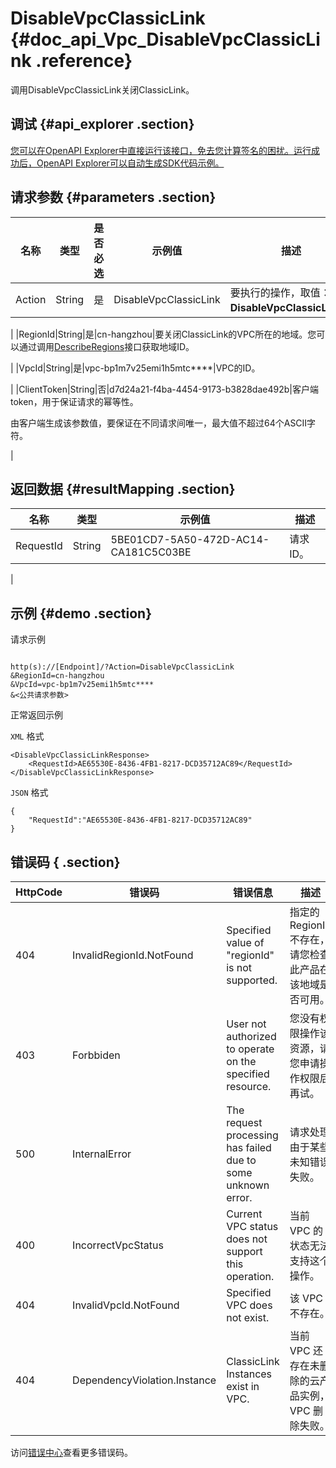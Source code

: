 # DisableVpcClassicLink {#doc_api_Vpc_DisableVpcClassicLink .reference}

调用DisableVpcClassicLink关闭ClassicLink。

## 调试 {#api_explorer .section}

[您可以在OpenAPI Explorer中直接运行该接口，免去您计算签名的困扰。运行成功后，OpenAPI Explorer可以自动生成SDK代码示例。](https://api.aliyun.com/#product=Vpc&api=DisableVpcClassicLink&type=RPC&version=2016-04-28)

## 请求参数 {#parameters .section}

|名称|类型|是否必选|示例值|描述|
|--|--|----|---|--|
|Action|String|是|DisableVpcClassicLink|要执行的操作，取值：**DisableVpcClassicLink**。

 |
|RegionId|String|是|cn-hangzhou|要关闭ClassicLink的VPC所在的地域。您可以通过调用[DescribeRegions](~~36063~~)接口获取地域ID。

 |
|VpcId|String|是|vpc-bp1m7v25emi1h5mtc\*\*\*\*|VPC的ID。

 |
|ClientToken|String|否|d7d24a21-f4ba-4454-9173-b3828dae492b|客户端token，用于保证请求的幂等性。

 由客户端生成该参数值，要保证在不同请求间唯一，最大值不超过64个ASCII字符。

 |

## 返回数据 {#resultMapping .section}

|名称|类型|示例值|描述|
|--|--|---|--|
|RequestId|String|5BE01CD7-5A50-472D-AC14-CA181C5C03BE|请求ID。

 |

## 示例 {#demo .section}

请求示例

``` {#request_demo}

http(s)://[Endpoint]/?Action=DisableVpcClassicLink
&RegionId=cn-hangzhou
&VpcId=vpc-bp1m7v25emi1h5mtc****
&<公共请求参数>

```

正常返回示例

`XML` 格式

``` {#xml_return_success_demo}
<DisableVpcClassicLinkResponse>
    <RequestId>AE65530E-8436-4FB1-8217-DCD35712AC89</RequestId>
</DisableVpcClassicLinkResponse>
```

`JSON` 格式

``` {#json_return_success_demo}
{
	"RequestId":"AE65530E-8436-4FB1-8217-DCD35712AC89"
}
```

## 错误码 { .section}

|HttpCode|错误码|错误信息|描述|
|--------|---|----|--|
|404|InvalidRegionId.NotFound|Specified value of "regionId" is not supported.|指定的 RegionId 不存在，请您检查此产品在该地域是否可用。|
|403|Forbbiden|User not authorized to operate on the specified resource.|您没有权限操作该资源，请您申请操作权限后再试。|
|500|InternalError|The request processing has failed due to some unknown error.|请求处理由于某些未知错误失败。|
|400|IncorrectVpcStatus|Current VPC status does not support this operation.|当前 VPC 的状态无法支持这个操作。|
|404|InvalidVpcId.NotFound|Specified VPC does not exist.|该 VPC 不存在。|
|404|DependencyViolation.Instance|ClassicLink Instances exist in VPC.|当前 VPC 还存在未删除的云产品实例，VPC 删除失败。|

访问[错误中心](https://error-center.aliyun.com/status/product/Vpc)查看更多错误码。

